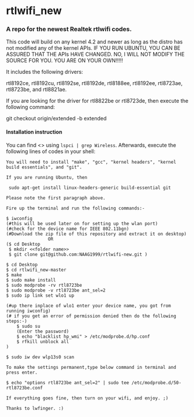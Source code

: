 rtlwifi_new
===========
### A repo for the newest Realtek rtlwifi codes.

This code will build on any kernel 4.2 and newer as long as the distro has not modified
any of the kernel APIs. IF YOU RUN UBUNTU, YOU CAN BE ASSURED THAT THE APIs HAVE CHANGED.
NO, I WILL NOT MODIFY THE SOURCE FOR YOU. YOU ARE ON YOUR OWN!!!!!

It includes the following drivers:

rtl8192ce, rtl8192cu, rtl8192se, rtl8192de, rtl8188ee, rtl8192ee, rtl8723ae, rtl8723be, and rtl8821ae.

If you are looking for the driver for rtl8822be or rtl8723de, then execute the following command:

git checkout origin/extended -b extended

#### Installation instruction
You can find <<YOUR WIRELESS DRIVER CODE>> using `lspci | grep Wireless`.
Afterwards, execute the following lines of codes in your shell:  
  
```
You will need to install "make", "gcc", "kernel headers", "kernel build essentials", and "git".

If you are running Ubuntu, then

 sudo apt-get install linux-headers-generic build-essential git

Please note the first paragraph above.

Fire up the terminal and run the following commands:-

$ iwconfig
(#this will be used later on for setting up the wlan port)
(#check for the device name for IEEE 802.11bgn)
(#Download the zip file of this repository and extract it on desktop)
				OR
($ cd Desktop
 $ mkdir <<folder name>>
 $ git clone git@github.com:NAAG1999/rtlwifi-new.git )

$ cd Desktop
$ cd rtlwifi_new-master
$ make
$ sudo make install
$ sudo modprobe -rv rtl8723be
$ sudo modprobe -v rtl8723be ant_sel=2
$ sudo ip link set wlo1 up

(#up there inplace of wlo1 enter your device name, you got from running iwconfig)
(# if you get an error of permission denied then do the following steps:-)
	$ sudo su
	(Enter the password)
	$ echo "blacklist hp_wmi" > /etc/modprobe.d/hp.conf
	$ rfkill unblock all
)

$ sudo iw dev wlp13s0 scan

To make the settings permanent,type below command in terminal and press enter.

$ echo "options rtl8723be ant_sel=2" | sudo tee /etc/modprobe.d/50-  rtl8723be.conf

If everything goes fine, then turn on your wifi, and enjoy. ;)

Thanks to lwfinger. :)




